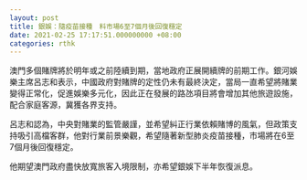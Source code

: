 ```yaml
---
layout: post
title: 銀娛：隨疫苗接種　料市場6至7個月後回復穩定
date: 2021-02-25 17:17:51.000000000 +08:00
categories: rthk
---
```


澳門多個賭牌將於明年或之前陸續到期，當地政府正展開續牌的前期工作。銀河娛樂主席呂志和表示，中國政府對賭牌的定性仍未有最終決定，當局一直希望將賭業變得正常化，促進娛樂多元化，因此正在發展的路氹項目將會增加其他旅遊設施，配合家庭客源，冀獲各界支持。

呂志和認為，中央對賭業的監管嚴謹，並希望糾正行業依賴賭博的風氣，但政策支持吸引高檔客群，他對行業前景樂觀，希望隨著新型肺炎疫苗接種，市場將在6至7個月後回復穩定。

他期望澳門政府盡快放寬旅客入境限制，亦希望銀娛下半年恢復派息。
